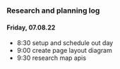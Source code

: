 ### Research and planning log
#### Friday, 07.08.22
* 8:30 setup and schedule out day
* 9:00 create page layout diagram
* 9:30 research map apis